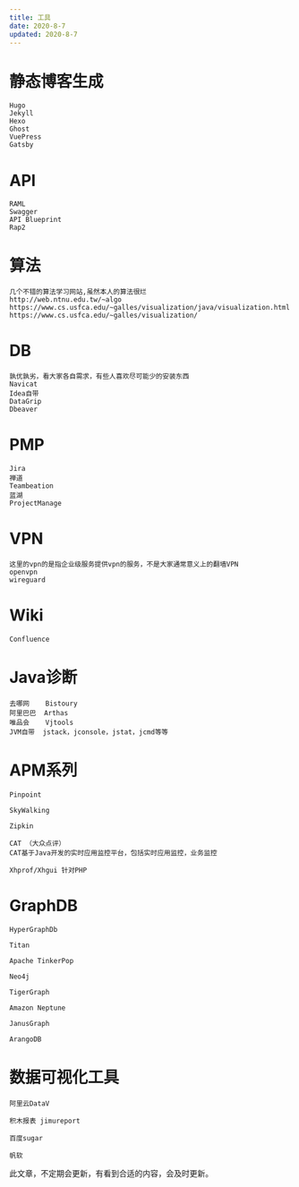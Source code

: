 ```yaml
---
title: 工具
date: 2020-8-7
updated: 2020-8-7
---
```


# 静态博客生成

```
Hugo
Jekyll
Hexo
Ghost
VuePress
Gatsby
```



# API

```
RAML
Swagger
API Blueprint
Rap2
```



# 算法

```
几个不错的算法学习网站,虽然本人的算法很烂
http://web.ntnu.edu.tw/~algo
https://www.cs.usfca.edu/~galles/visualization/java/visualization.html
https://www.cs.usfca.edu/~galles/visualization/
```



# DB

```
孰优孰劣，看大家各自需求，有些人喜欢尽可能少的安装东西
Navicat
Idea自带
DataGrip
Dbeaver
```



# PMP

```
Jira
禅道
Teambeation
蓝湖
ProjectManage
```



# VPN

```
这里的vpn的是指企业级服务提供vpn的服务，不是大家通常意义上的翻墙VPN
openvpn
wireguard
```



# Wiki

```
Confluence
```



# Java诊断

```
去哪网    Bistoury
阿里巴巴  Arthas
唯品会    Vjtools
JVM自带  jstack，jconsole，jstat，jcmd等等
```



# APM系列 

````
Pinpoint

SkyWalking

Zipkin

CAT （大众点评）
CAT基于Java开发的实时应用监控平台，包括实时应用监控，业务监控

Xhprof/Xhgui 针对PHP
````

# GraphDB

```
HyperGraphDb

Titan

Apache TinkerPop

Neo4j

TigerGraph

Amazon Neptune

JanusGraph

ArangoDB

```

# 数据可视化工具

`````````````
阿里云DataV

积木报表 jimureport

百度sugar

帆软
`````````````



此文章，不定期会更新，有看到合适的内容，会及时更新。
